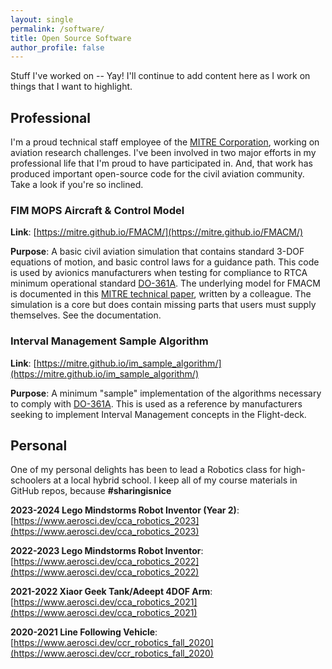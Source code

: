 ```yaml
---
layout: single
permalink: /software/
title: Open Source Software
author_profile: false
---
```


Stuff I've worked on -- Yay! I'll continue to add content here as I work on things that I want to highlight.

## Professional

I'm a proud technical staff employee of the [MITRE Corporation](https://www.mitre.org), working on aviation research challenges. I've been involved in two major efforts in my professional life that I'm proud to have participated in. And, that work has produced important open-source code for the civil aviation community. Take a look if you're so inclined.

### FIM MOPS Aircraft & Control Model

**Link**: [https://mitre.github.io/FMACM/](https://mitre.github.io/FMACM/)

**Purpose**: A basic civil aviation simulation that contains standard 3-DOF equations of motion, and basic control laws for a guidance path. This code is used by avionics manufacturers when testing for compliance to RTCA minimum operational standard [DO-361A](https://my.rtca.org/NC__Product?id=a1B1R00000BdQlmUAF). The underlying model for FMACM is documented in this [MITRE technical paper](https://www.mitre.org/publications/technical-papers/derivation-of-a-point-mass-aircraft-model-used-for-fast-time), written by a colleague. The simulation is a core but does contain missing parts that users must supply themselves. See the documentation.

### Interval Management Sample Algorithm

**Link**: [https://mitre.github.io/im_sample_algorithm/](https://mitre.github.io/im_sample_algorithm/)

**Purpose**: A minimum "sample" implementation of the algorithms necessary to comply with [DO-361A](https://my.rtca.org/NC__Product?id=a1B1R00000BdQlmUAF). This is used as a reference by manufacturers seeking to implement Interval Management concepts in the Flight-deck. 

## Personal

One of my personal delights has been to lead a Robotics class for high-schoolers at a local hybrid school. I keep all of my course materials in GitHub repos, because **#sharingisnice**

**2023-2024 Lego Mindstorms Robot Inventor (Year 2)**: [https://www.aerosci.dev/cca_robotics_2023](https://www.aerosci.dev/cca_robotics_2023)

**2022-2023 Lego Mindstorms Robot Inventor**: [https://www.aerosci.dev/cca_robotics_2022](https://www.aerosci.dev/cca_robotics_2022)

**2021-2022 Xiaor Geek Tank/Adeept 4DOF Arm**: [https://www.aerosci.dev/cca_robotics_2021](https://www.aerosci.dev/cca_robotics_2021)

**2020-2021 Line Following Vehicle**: [https://www.aerosci.dev/ccr_robotics_fall_2020](https://www.aerosci.dev/ccr_robotics_fall_2020)
